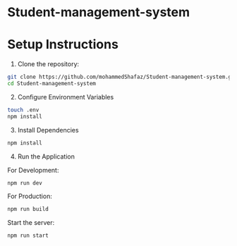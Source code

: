 # Student-management-system

# Setup Instructions

1. Clone the repository:

```bash
git clone https://github.com/mohammedShafaz/Student-management-system.git
cd Student-management-system
```

2. Configure Environment Variables

```bash
touch .env
npm install
```

3. Install Dependencies

```bash
npm install
```

4. Run the Application

For Development:

```bash
npm run dev
```

For Production:

```bash
npm run build
```

Start the server:

```bash
npm run start
```
